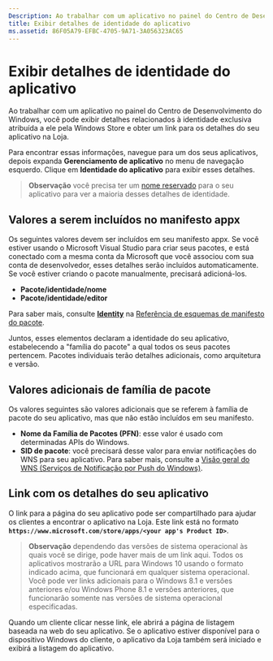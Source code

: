 ```yaml
---
Description: Ao trabalhar com um aplicativo no painel do Centro de Desenvolvimento do Windows, você pode exibir detalhes relacionados à identidade exclusiva atribuída a ele pela Windows Store e obter um link para os detalhes do seu aplicativo na Loja.
title: Exibir detalhes de identidade do aplicativo
ms.assetid: 86F05A79-EFBC-4705-9A71-3A056323AC65
---
```


# Exibir detalhes de identidade do aplicativo


Ao trabalhar com um aplicativo no painel do Centro de Desenvolvimento do Windows, você pode exibir detalhes relacionados à identidade exclusiva atribuída a ele pela Windows Store e obter um link para os detalhes do seu aplicativo na Loja.

Para encontrar essas informações, navegue para um dos seus aplicativos, depois expanda **Gerenciamento de aplicativo** no menu de navegação esquerdo. Clique em **Identidade do aplicativo** para exibir esses detalhes.

> **Observação** você precisa ter um [nome reservado](create-your-app-by-reserving-a-name.md) para o seu aplicativo para ver a maioria desses detalhes de identidade.

## Valores a serem incluídos no manifesto appx


Os seguintes valores devem ser incluídos em seu manifesto appx. Se você estiver usando o Microsoft Visual Studio para criar seus pacotes, e está conectado com a mesma conta da Microsoft que você associou com sua conta de desenvolvedor, esses detalhes serão incluídos automaticamente. Se você estiver criando o pacote manualmente, precisará adicioná-los.

-   **Pacote/identidade/nome**
-   **Pacote/identidade/editor**

Para saber mais, consulte [**Identity**](https://msdn.microsoft.com/library/windows/apps/br211441) na [Referência de esquemas de manifesto do pacote](https://msdn.microsoft.com/library/windows/apps/br211473).

Juntos, esses elementos declaram a identidade do seu aplicativo, estabelecendo a "família do pacote" a qual todos os seus pacotes pertencem. Pacotes individuais terão detalhes adicionais, como arquitetura e versão.

## Valores adicionais de família de pacote


Os valores seguintes são valores adicionais que se referem à família de pacote do seu aplicativo, mas que não estão incluídos em seu manifesto.

-   **Nome da Família de Pacotes (PFN)**: esse valor é usado com determinadas APIs do Windows.
-   **SID de pacote**: você precisará desse valor para enviar notificações do WNS para seu aplicativo. Para saber mais, consulte a [Visão geral do WNS (Serviços de Notificação por Push do Windows)](https://msdn.microsoft.com/library/windows/apps/mt187203).

## Link com os detalhes do seu aplicativo


O link para a página do seu aplicativo pode ser compartilhado para ajudar os clientes a encontrar o aplicativo na Loja. Este link está no formato **`https://www.microsoft.com/store/apps/<your app's Product ID>`**.

> **Observação** dependendo das versões de sistema operacional às quais você se dirige, pode haver mais de um link aqui. Todos os aplicativos mostrarão a URL para Windows 10 usando o formato indicado acima, que funcionará em qualquer sistema operacional. Você pode ver links adicionais para o Windows 8.1 e versões anteriores e/ou Windows Phone 8.1 e versões anteriores, que funcionarão somente nas versões de sistema operacional especificadas.

Quando um cliente clicar nesse link, ele abrirá a página de listagem baseada na web do seu aplicativo. Se o aplicativo estiver disponível para o dispositivo Windows do cliente, o aplicativo da Loja também será iniciado e exibirá a listagem do aplicativo.

 

 






<!--HONumber=Mar16_HO1-->


